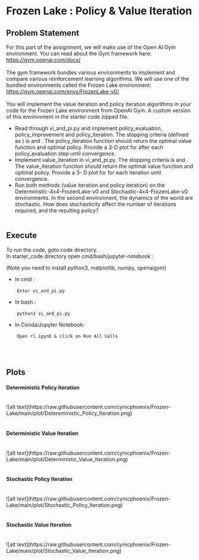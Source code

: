 # Frozen Lake : Policy & Value Iteration

## Problem Statement
For this part of the assignment, we will make use of the Open AI Gym environment. You can read about the
Gym framework here: https://gym.openai.com/docs/<br /><br />
The gym framework bundles various environments to implement and compare various reinforcement
learning algorithms. We will use one of the bundled environments called the Frozen Lake environment:
https://gym.openai.com/envs/FrozenLake-v0/<br /><br />
You will implement the value iteration and policy iteration algorithms in your code for the Frozen Lake
environment from OpenAI Gym. A custom version of this environment in the starter code zipped file.<br />
- Read through vi_and_pi.py and implement policy_evaluation, policy_improvement
and policy_iteration. The stopping criteria (defined as ) is and
. The policy_iteration function should return the optimal value function and optimal
policy. Provide a 3-D plot for after each policy_evaluation step until convergence.
- Implement value_iteration in vi_and_pi.py. The stopping criteria is and . The
value_iteration function should return the optimal value function and optimal policy. Provide a 3-
D plot for for each iteration until convergence.
- Run both methods (value iteration and policy iteration) on the Deterministic-4x4-FrozenLake-v0 and
Stochastic-4x4-FrozenLake-v0 environments. In the second environment, the dynamics of the world are
stochastic. How does stochasticity affect the number of iterations required, and the resulting policy?
<br /><br />

## Execute
To run the code, goto code directory.<br />
In starter_code directory open cmd/bash/jupyter-notebook :<br />

(Note you need to install python3, matplotlib, numpy, openaigym)

- In cmd :
```
    Enter vi_and_pi.py
```
- In bash :
```
    python3 vi_and_pi.py
```
- In Conda/Jupyter Notebook:
```
    Open rl.ipynb & click on Run All Cells
```

<br /><br />
## Plots

#### Deterministic Policy Iteration
<br />
![alt text](https://raw.githubusercontent.com/cynicphoenix/Frozen-Lake/main/plot/Detereministic_Policy_Iteration.png)
<br /><br />

#### Deterministic Value Iteration
<br />
![alt text](https://raw.githubusercontent.com/cynicphoenix/Frozen-Lake/main/plot/Deterministic_Value_Iteration.png)
<br /><br />

#### Stochastic Policy Iteration
<br />
![alt text](https://raw.githubusercontent.com/cynicphoenix/Frozen-Lake/main/plot/Stochastic_Policy_Iteration.png)
<br /><br />

#### Stochastic Value Iteration
<br />
![alt text](https://raw.githubusercontent.com/cynicphoenix/Frozen-Lake/main/plot/Stochastic_Value_Iteration.png)
<br /><br />














